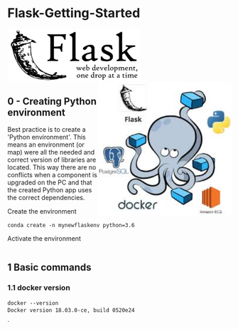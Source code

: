 # Flask-Getting-Started

<img src="images/Flask.png" width="300px" ><img style="float:right"  src="images/Docker_Flask.jpeg" width="300px" >


## 0 - Creating Python environment

Best practice is to create a 'Python environment'. This means an environment (or map) were all the needed and correct version of libraries are located. This way there are no conflicts when a component is upgraded on the PC and that the created Python app uses the correct dependencies.

Create the environment
```
conda create -n mynewflaskenv python=3.6
```
Activate the environment
```

```

## 1 Basic commands
### 1.1 docker version
```
docker --version
Docker version 18.03.0-ce, build 0520e24
```
`
